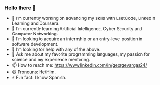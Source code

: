 ### Hello there 👋

- 🔭 I’m currently working on advancing my skills with LeetCode, LinkedIn Learning and Coursera.
- 🌱 I’m currently learning Artificial Intelligence, Cyber Security and Computer Networking.
- 👯 I’m looking to acquire an internship or an entry-level position in software development.
- 🤔 I’m looking for help with any of the above.
- 💬 Ask me about my favorite programming languages, my passion for science and my experience mentoring.
- 📫 How to reach me: https://www.linkedin.com/in/georgevargas24/
- 😄 Pronouns: He/Him.
- ⚡ Fun fact: I know Spanish.
